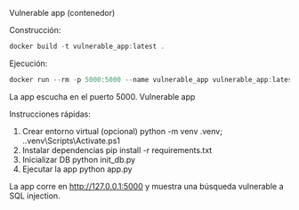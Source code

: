 Vulnerable app (contenedor)

Construcción:

```powershell
docker build -t vulnerable_app:latest .
```

Ejecución:

```powershell
docker run --rm -p 5000:5000 --name vulnerable_app vulnerable_app:latest
```

La app escucha en el puerto 5000.
Vulnerable app

Instrucciones rápidas:

1. Crear entorno virtual (opcional)
   python -m venv .venv; .\.venv\Scripts\Activate.ps1
2. Instalar dependencias
   pip install -r requirements.txt
3. Inicializar DB
   python init_db.py
4. Ejecutar la app
   python app.py

La app corre en http://127.0.0.1:5000 y muestra una búsqueda vulnerable a SQL injection.
